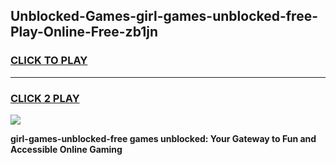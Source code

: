 
## Unblocked-Games-girl-games-unblocked-free-Play-Online-Free-zb1jn
<h3>
<a href="https://premium76.site?title=girl-games-unblocked-free&ref=26A">CLICK TO PLAY</a></h3>
<hr>

<h3>
<a href="https://premium76.site?title=girl-games-unblocked-free&ref=26A">CLICK 2 PLAY</a>
  
</h3>

<a href="https://premium76.site?title=girl-games-unblocked-free&ref=26A"><img src="https://clearcache.store/games.png"></a>


**girl-games-unblocked-free games unblocked: Your Gateway to Fun and Accessible Online Gaming**
